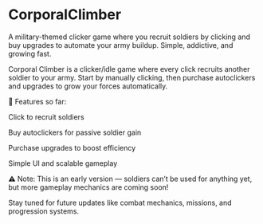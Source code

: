 # CorporalClimber
A military-themed clicker game where you recruit soldiers by clicking and buy upgrades to automate your army buildup. Simple, addictive, and growing fast.

Corporal Climber is a clicker/idle game where every click recruits another soldier to your army. Start by manually clicking, then purchase autoclickers and upgrades to grow your forces automatically.

🔹 Features so far:

Click to recruit soldiers

Buy autoclickers for passive soldier gain

Purchase upgrades to boost efficiency

Simple UI and scalable gameplay

⚠️ Note: This is an early version — soldiers can’t be used for anything yet, but more gameplay mechanics are coming soon!

Stay tuned for future updates like combat mechanics, missions, and progression systems.
